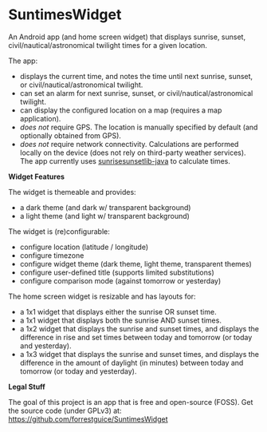 # SuntimesWidget
An Android app (and home screen widget) that displays sunrise, sunset, civil/nautical/astronomical twilight times for a given location.

The app:
* displays the current time, and notes the time until next sunrise, sunset, or civil/nautical/astronomical twilight.
* can set an alarm for next sunrise, sunset, or civil/nautical/astronomical twilight.
* can display the configured location on a map (requires a map application).
* *does not* require GPS. The location is manually specified by default (and optionally obtained from GPS).
* *does not* require network connectivity. Calculations are performed locally on the device (does not rely on third-party weather services). The app currently uses [sunrisesunsetlib-java](http://mikereedell.github.io/sunrisesunsetlib-java/) to calculate times.

**Widget Features**

The widget is themeable and provides:
* a dark theme (and dark w/ transparent background)
* a light theme (and light w/ transparent background)

The widget is (re)configurable:
* configure location (latitude / longitude)
* configure timezone
* configure widget theme (dark theme, light theme, transparent themes)
* configure user-defined title (supports limited substitutions)
* configure comparison mode (against tomorrow or yesterday)

The home screen widget is resizable and has layouts for:
* a 1x1 widget that displays either the sunrise OR sunset time.
* a 1x1 widget that displays both the sunrise AND sunset times.
* a 1x2 widget that displays the sunrise and sunset times, and displays the difference in rise and set times between today and tomorrow (or today and yesterday).
* a 1x3 widget that displays the sunrise and sunset times, and displays the difference in the amount of daylight (in minutes) between today and tomorrow (or today and yesterday).

**Legal Stuff**

The goal of this project is an app that is free and open-source (FOSS). Get the source code (under GPLv3) at: https://github.com/forrestguice/SuntimesWidget
